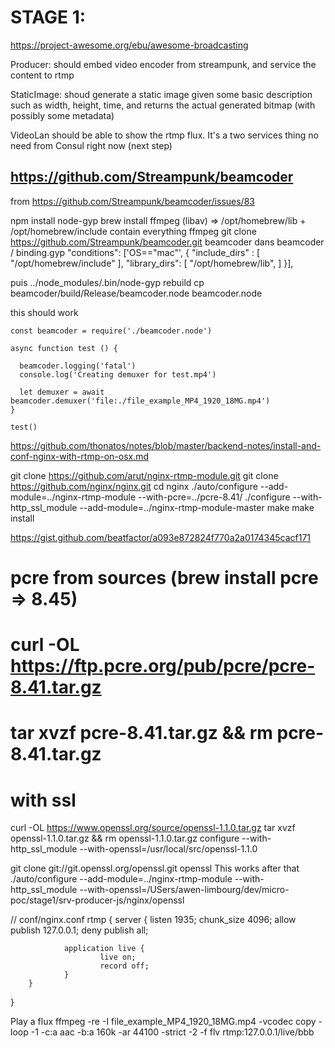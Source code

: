 # STAGE 1:

https://project-awesome.org/ebu/awesome-broadcasting

Producer: should embed video encoder from streampunk, and service the content to rtmp

StaticImage: shoud generate a static image given some basic description such as width, height, time, and returns the actual generated bitmap (with possibly some metadata)

VideoLan should be able to show the rtmp flux. It's a two services thing no need from Consul right now (next step)


## https://github.com/Streampunk/beamcoder
from https://github.com/Streampunk/beamcoder/issues/83

npm install node-gyp
brew install ffmpeg (libav) => /opt/homebrew/lib + /opt/homebrew/include contain everything ffmpeg
git clone https://github.com/Streampunk/beamcoder.git beamcoder
dans beamcoder / binding.gyp
"conditions":
      ['OS=="mac"', {
        "include_dirs" : [
          "/opt/homebrew/include"
        ],
        "library_dirs": [
          "/opt/homebrew/lib",
        ]
      }],

puis ../node_modules/.bin/node-gyp rebuild
cp beamcoder/build/Release/beamcoder.node beamcoder.node

this should work
```
const beamcoder = require('./beamcoder.node')

async function test () {

  beamcoder.logging('fatal')
  console.log('Creating demuxer for test.mp4')

  let demuxer = await beamcoder.demuxer('file:./file_example_MP4_1920_18MG.mp4')
}

test()
```

https://github.com/thonatos/notes/blob/master/backend-notes/install-and-conf-nginx-with-rtmp-on-osx.md

git clone https://github.com/arut/nginx-rtmp-module.git
git clone https://github.com/nginx/nginx.git
cd nginx
./auto/configure --add-module=../nginx-rtmp-module --with-pcre=../pcre-8.41/ 
./configure --with-http_ssl_module --add-module=../nginx-rtmp-module-master
make
make install

https://gist.github.com/beatfactor/a093e872824f770a2a0174345cacf171
# pcre from sources (brew install pcre => 8.45)
# curl -OL https://ftp.pcre.org/pub/pcre/pcre-8.41.tar.gz
# tar xvzf pcre-8.41.tar.gz && rm pcre-8.41.tar.gz
# with ssl
curl -OL https://www.openssl.org/source/openssl-1.1.0.tar.gz
tar xvzf openssl-1.1.0.tar.gz && rm openssl-1.1.0.tar.gz 
configure --with-http_ssl_module --with-openssl=/usr/local/src/openssl-1.1.0

git clone git://git.openssl.org/openssl.git openssl
This works after that
./auto/configure --add-module=../nginx-rtmp-module --with-http_ssl_module --with-openssl=/USers/awen-limbourg/dev/micro-poc/stage1/srv-producer-js/nginx/openssl

// conf/nginx.conf
rtmp {
        server {
                listen 1935;
                chunk_size 4096;
                allow publish 127.0.0.1;
                deny publish all;

                application live {
                        live on;
                        record off;
                }
        }
}


Play a flux 
ffmpeg -re -I file_example_MP4_1920_18MG.mp4 -vcodec copy -loop -1 -c:a aac -b:a 160k -ar 44100 -strict -2 -f flv rtmp:127.0.0.1/live/bbb
